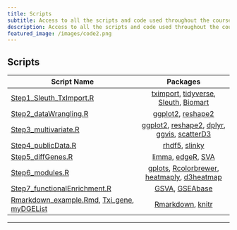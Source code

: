 ```yaml
---
title: Scripts
subtitle: Access to all the scripts and code used throughout the course.
description: Access to all the scripts and code used throughout the course.
featured_image: /images/code2.png
---
```


## Scripts

|	Script Name	|	Packages	|
|---------|:-----------:|
[Step1_Sleuth_TxImport.R](http://DIYtranscriptomics.github.io/Code/files/Step1_Sleuth_TxImport.R) 	|	[tximport](http://bioconductor.org/packages/release/bioc/html/tximport.html), [tidyverse](https://www.tidyverse.org/), [Sleuth](https://github.com/pachterlab/sleuth), [Biomart](https://bioconductor.org/packages/release/bioc/html/biomaRt.html)
[Step2_dataWrangling.R](http://DIYtranscriptomics.github.io/Code/files/Step2_dataWrangling.R) 	|	[ggplot2](http://ggplot2.org/), [reshape2](http://had.co.nz/reshape/)
[Step3_multivariate.R](http://DIYtranscriptomics.github.io/Code/files/Step3_multivariate.R) 	|	[ggplot2](http://ggplot2.org/), [reshape2](http://had.co.nz/reshape/), [dplyr](http://genomicsclass.github.io/book/pages/dplyr_tutorial.html), [ggvis](http://ggvis.rstudio.com/), [scatterD3](https://github.com/juba/scatterD3)
[Step4_publicData.R](http://DIYtranscriptomics.github.io/Code/files/Step4_publicData.R) 	|	[rhdf5](http://bioconductor.org/packages/release/bioc/html/rhdf5.html), [slinky](https://github.com/VanAndelInstitute/slinky)
[Step5_diffGenes.R](http://DIYtranscriptomics.github.io/Code/files/Step5_diffGenes.R) 	|	[limma](https://bioconductor.org/packages/release/bioc/html/limma.html), [edgeR](https://bioconductor.org/packages/release/bioc/html/edgeR.html), [SVA](https://bioconductor.org/packages/release/bioc/html/sva.html)
[Step6_modules.R](http://DIYtranscriptomics.github.io/Code/files/Step6_modules.R) 	|	[gplots](https://cran.r-project.org/web/packages/gplots/index.html), [Rcolorbrewer](http://earlglynn.github.io/RNotes/package/RColorBrewer/index.html), [heatmaply](https://cran.r-project.org/web/packages/heatmaply/index.html), [d3heatmap](https://cran.r-project.org/web/packages/d3heatmap/index.html)
[Step7_functionalEnrichment.R](http://DIYtranscriptomics.github.io/Code/files/Step7_functionalEnrichment.R) 	|	[GSVA](http://bioconductor.org/packages/release/bioc/vignettes/GSVA/inst/doc/GSVA.pdf), [GSEAbase](http://bioconductor.org/packages/release/bioc/html/GSEABase.html)
[Rmarkdown_example.Rmd](http://DIYtranscriptomics.github.io/Code/files/Rmarkdown_example.Rmd), [Txi_gene](http://DIYtranscriptomics.github.io/Code/files/Txi_gene), [myDGEList](http://DIYtranscriptomics.github.io/Code/files/myDGEList) 	|	[Rmarkdown](http://rmarkdown.rstudio.com/), [knitr](http://yihui.name/knitr/)

---

